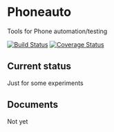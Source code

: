 Phoneauto
=========
Tools for Phone automation/testing

[![Build Status](https://travis-ci.org/tksn/phoneauto.svg)](https://travis-ci.org/tksn/phoneauto)
[![Coverage Status](https://coveralls.io/repos/tksn/phoneauto/badge.svg?branch=master&service=github)](https://coveralls.io/github/tksn/phoneauto?branch=master)

Current status
--------------
Just for some experiments

Documents
---------
Not yet
